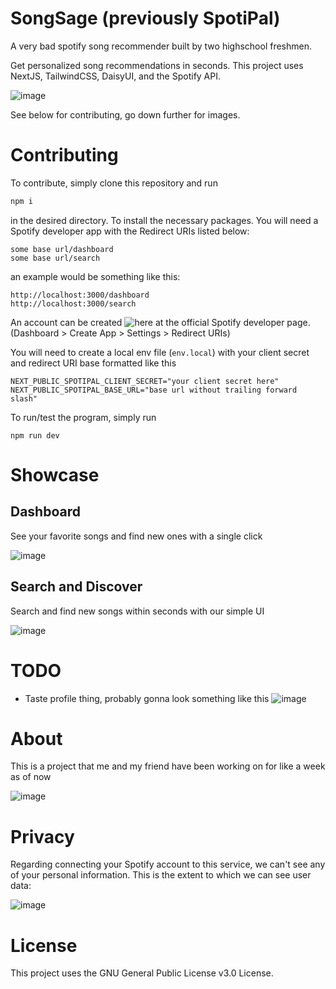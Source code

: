 # SongSage (previously SpotiPal)

A very bad spotify song recommender built by two highschool freshmen.

Get personalized song recommendations in seconds. This project uses NextJS, TailwindCSS, DaisyUI, and the Spotify API.

![image](https://github.com/krozzi/SpotiPal/assets/107476445/1da8c59a-b4aa-4614-880a-79dfe8293e0c)

See below for contributing, go down further for images.

# Contributing
To contribute, simply clone this repository and run 
```cmd
npm i
```
in the desired directory. To install the necessary packages. You will need a Spotify developer app with the Redirect URIs listed below:
```
some base url/dashboard
some base url/search
```
an example would be something like this:
```
http://localhost:3000/dashboard
http://localhost:3000/search
```
An account can be created ![here](https://developer.spotify.com/) at the official Spotify developer page. 
(Dashboard > Create App > Settings > Redirect URIs)

You will need to create a local env file (`env.local`) with your client secret and redirect URI base formatted like this 
```env
NEXT_PUBLIC_SPOTIPAL_CLIENT_SECRET="your client secret here"
NEXT_PUBLIC_SPOTIPAL_BASE_URL="base url without trailing forward slash"
```
To run/test the program, simply run 
```
npm run dev
```

# Showcase
## Dashboard
See your favorite songs and find new ones with a single click 

![image](https://cdn.discordapp.com/attachments/1035705871344341013/1113684249153916968/image.png)

## Search and Discover
Search and find new songs within seconds with our simple UI

![image](https://github.com/krozzi/SpotiPal/assets/107476445/c1d03c47-ec99-4cd4-8c84-b142b141340d)

# TODO
- Taste profile thing, probably gonna look something like this
![image](https://github.com/krozzi/SpotiPal/assets/107476445/85e08f3e-1dd5-4a6c-8ccb-cfd036c57638)

# About
This is a project that me and my friend have been working on for like a week as of now

![image](https://github.com/krozzi/SpotiPal/assets/107476445/7cfeb66a-acff-4b50-9891-1d40348800df)

# Privacy
Regarding connecting your Spotify account to this service, we can't see any of your personal information.
This is the extent to which we can see user data:

![image](https://github.com/krozzi/SpotiPal/assets/107476445/e7a99e49-b5ee-4276-96be-e305cb4401d5)

# License
This project uses the GNU General Public License v3.0 License.
